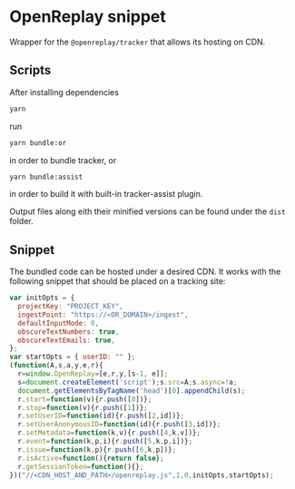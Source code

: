 # OpenReplay snippet

Wrapper for the `@openreplay/tracker` that allows its hosting on CDN.


## Scripts

After installing dependencies
```sh
yarn
```
run 
```sh
yarn bundle:or
```
in order to bundle tracker, or
```sh
yarn bundle:assist
```
in order to build it with built-in tracker-assist plugin.

Output files along eith their minified versions can be found under the `dist` folder.

## Snippet

The bundled code can be hosted under a desired CDN.
It works with the following snippet that should be placed on a tracking site:

```js
var initOpts = {
  projectKey: "PROJECT_KEY",
  ingestPoint: "https://<OR_DOMAIN>/ingest",
  defaultInputMode: 0,
  obscureTextNumbers: true,
  obscureTextEmails: true,
};
var startOpts = { userID: "" };
(function(A,s,a,y,e,r){
  r=window.OpenReplay=[e,r,y,[s-1, e]];
  s=document.createElement('script');s.src=A;s.async=!a;
  document.getElementsByTagName('head')[0].appendChild(s);
  r.start=function(v){r.push([0])};
  r.stop=function(v){r.push([1])};
  r.setUserID=function(id){r.push([2,id])};
  r.setUserAnonymousID=function(id){r.push([3,id])};
  r.setMetadata=function(k,v){r.push([4,k,v])};
  r.event=function(k,p,i){r.push([5,k,p,i])};
  r.issue=function(k,p){r.push([6,k,p])};
  r.isActive=function(){return false};
  r.getSessionToken=function(){};
})("//<CDN_HOST_AND_PATH>/openreplay.js",1,0,initOpts,startOpts);
```



